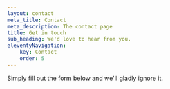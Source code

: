 ```yaml
---
layout: contact
meta_title: Contact
meta_description: The contact page
title: Get in touch
sub_heading: We'd love to hear from you.
eleventyNavigation:
    key: Contact
    order: 5
---
```


Simply fill out the form below and we'll gladly ignore it.
